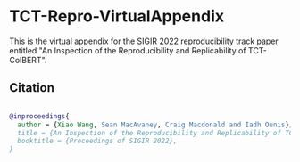 # TCT-Repro-VirtualAppendix

This is the virtual appendix for the SIGIR 2022 reproducibility track paper entitled "An Inspection of the Reproducibility and Replicability of TCT-ColBERT".

## Citation

```bibtex

@inproceedings{
  author = {Xiao Wang, Sean MacAvaney, Craig Macdonald and Iadh Ounis},
  title = {An Inspection of the Reproducibility and Replicability of TCT-ColBERT},
  booktitle = {Proceedings of SIGIR 2022},
}
```
